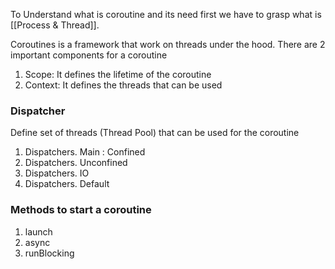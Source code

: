 To Understand what is coroutine and its need first we have to grasp what is [[Process & Thread]].

Coroutines is a framework that work on threads under the hood. There are 2 important components for a coroutine 
1. Scope: It defines the lifetime of the coroutine
2. Context: It defines the threads that can be used

### Dispatcher
Define set of threads (Thread Pool) that can be used for the coroutine
1. Dispatchers. Main : Confined
2. Dispatchers. Unconfined
3. Dispatchers. IO
4. Dispatchers. Default
### Methods to start a coroutine
1. launch 
2. async
3. runBlocking

